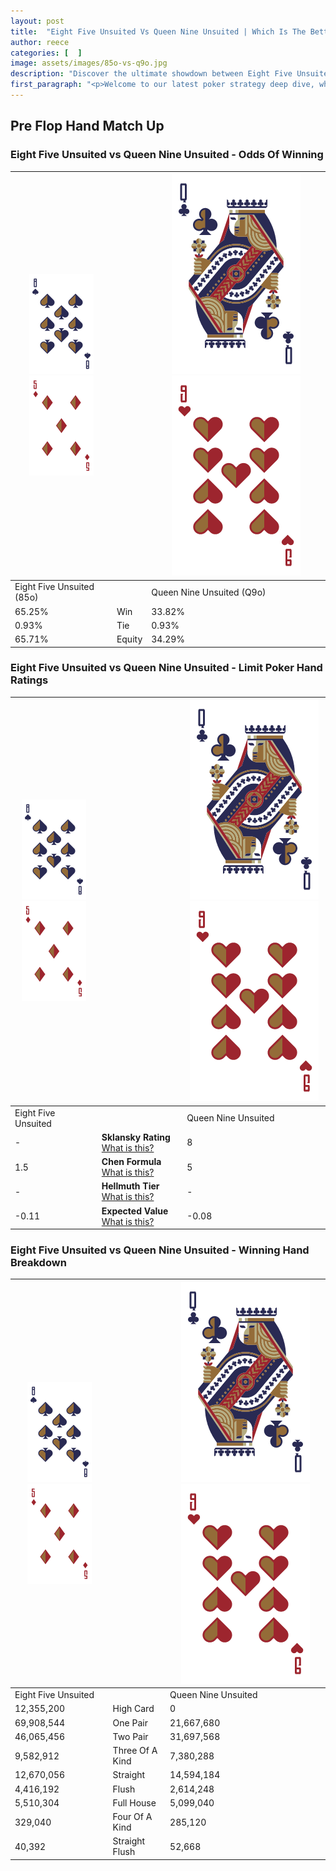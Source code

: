 ```yaml
---
layout: post
title:  "Eight Five Unsuited Vs Queen Nine Unsuited | Which Is The Better Hand In Poker? A Complete Guide"
author: reece
categories: [  ]
image: assets/images/85o-vs-q9o.jpg
description: "Discover the ultimate showdown between Eight Five Unsuited and Queen Nine Unsuited in poker! Uncover the odds, strategies, and scenarios where one hand triumphs over the other. Get ready to up your poker game with this thrilling analysis."
first_paragraph: "<p>Welcome to our latest poker strategy deep dive, where we're pitting two distinct hands against each other in a high-stakes showdown: Eight Five Unsuited vs Queen Nine Unsuited.</p><p>In the dynamic world of poker, every decision counts, and knowing which hand holds the upper hand is key to your success at the table.</p><p>In this article, we'll dissect these two hands, explore the scenarios where one dominates the other, and equip you with the knowledge to make strategic choices that can tip the odds in your favor.</p><p>Get ready to unravel the intriguing dynamics of these poker hands and elevate your game to new heights.</p>"
---
```




[comment]: # (sp0)

## Pre Flop Hand Match Up

<div class="table hand-ratings" markdown="1"> 



### Eight Five Unsuited vs Queen Nine Unsuited - Odds Of Winning


    
| ![image info](assets/images/hand1/8.png) ![image info](assets/images/hand1/5o.png) |  | ![image info](assets/images/hand2/Q.png) ![image info](assets/images/hand2/9o.png) |
| -------- | -------- | -------- |
| Eight Five Unsuited (85o) |  | Queen Nine Unsuited (Q9o) |
| 65.25% | Win | 33.82% |
| 0.93% | Tie | 0.93% |
| 65.71% | Equity | 34.29% |




[comment]: # (sp1)



### Eight Five Unsuited vs Queen Nine Unsuited - Limit Poker Hand Ratings


    
| ![image info](assets/images/hand1/8.png) ![image info](assets/images/hand1/5o.png) |  | ![image info](assets/images/hand2/Q.png) ![image info](assets/images/hand2/9o.png) |
| -------- | -------- | -------- |
| Eight Five Unsuited |  | Queen Nine Unsuited |
| - | **Sklansky Rating** [What is this?](/sklansky-rating-explained) | 8 |
| 1.5 | **Chen Formula** [What is this?](/chen-formula-explained) | 5 |
| - | **Hellmuth Tier** [What is this?](/Hellmuth-tier-explained) | - |
| -0.11 | **Expected Value** [What is this?](/expected-value-explained) | -0.08 |




[comment]: # (sp2)



### Eight Five Unsuited vs Queen Nine Unsuited - Winning Hand Breakdown


    
| ![image info](assets/images/hand1/8.png) ![image info](assets/images/hand1/5o.png) |  | ![image info](assets/images/hand2/Q.png) ![image info](assets/images/hand2/9o.png) |
| -------- | -------- | -------- |
| Eight Five Unsuited |  | Queen Nine Unsuited |
| 12,355,200 | High Card | 0 |
| 69,908,544 | One Pair | 21,667,680 |
| 46,065,456 | Two Pair | 31,697,568 |
| 9,582,912 | Three Of A Kind | 7,380,288 |
| 12,670,056 | Straight | 14,594,184 |
| 4,416,192 | Flush | 2,614,248 |
| 5,510,304 | Full House | 5,099,040 |
| 329,040 | Four Of A Kind | 285,120 |
| 40,392 | Straight Flush | 52,668 |




[comment]: # (sp3)



</div>

[comment]: # (sp4)



[comment]: # (sp5)

